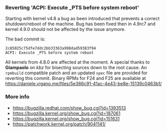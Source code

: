 ### Reverting 'ACPI: Execute _PTS before system reboot'

Starting with kernel v4.8 a bug as been introduced that prevents a correct shutdown/reboot of the machine.
Bug has been fixed then in 4.9rc7 and kernel 4.9.0 should not be affected by the issue anymore.

The bad commit is:

```
2c85025c75dfe7ddc2bb33363a998dad59383f94
ACPI: Execute _PTS before system reboot
```

All kernels from 4.8.0 are affected at the moment. A special thanks to **Giampaolo** on *kbz* for bisecting sources down to the root cause.
An `rpmbuild` compatible patch and an updated `spec` file are provided for reverting this commit. Binary RPMs for F24 and F25 are available at
https://daniele.vigano.me/files/5e366c91-41ac-4e43-be8e-15139c0463b1/

### More info

- https://bugzilla.redhat.com/show_bug.cgi?id=1393513
- https://bugzilla.kernel.org/show_bug.cgi?id=187061
- https://bugzilla.kernel.org/show_bug.cgi?id=151631
- https://patchwork.kernel.org/patch/9041141/

